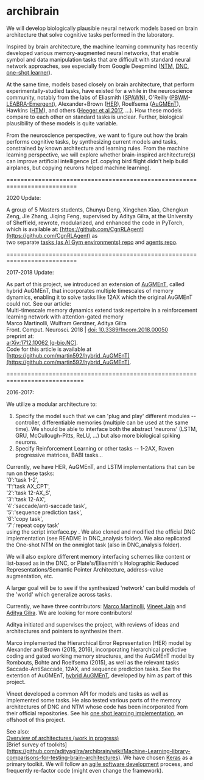 # archibrain
We will develop biologically plausible neural network models based on brain architecture that solve cognitive tasks performed in the laboratory.  
  
Inspired by brain architecture, the machine learning community has recently developed various memory-augmented neural networks, that enable symbol and data manipulation tasks that are difficult with standard neural network approaches, see especially from Google Deepmind ([NTM](https://arxiv.org/abs/1410.5401), [DNC](http://www.nature.com/nature/journal/v538/n7626/abs/nature20101.html), [one-shot learner](https://arxiv.org/abs/1605.06065)).  
  
At the same time, models based closely on brain architecture, that perform experimentally-studied tasks, have existed for a while in the neuroscience community, notably from the labs of Eliasmith ([SPAWN](http://www.sciencemag.org/content/338/6111/1202)), O'Reilly ([PBWM](http://dx.doi.org/10.1162/089976606775093909)-[LEABRA-Emergent](http://www.colorado.edu/faculty/oreilly/research)), Alexander+Brown ([HER](http://dx.doi.org/10.1162/NECO_a_00779)), Roelfsema ([AuGMEnT](http://journals.plos.org/ploscompbiol/article?id=10.1371/journal.pcbi.1004060)), Hawkins ([HTM](https://en.wikipedia.org/wiki/Hierarchical_temporal_memory)), and others ([Heeger et al 2017](http://www.pnas.org/content/114/8/1773.abstract.html?etoc), ...). How these models compare to each other on standard tasks is unclear. Further, biological plausibility of these models is quite variable.
  
From the neuroscience perspective, we want to figure out how the brain performs cognitive tasks, by synthesizing current models and tasks, constrained by known architecture and learning rules. From the machine learning perspective, we will explore whether brain-inspired architecture(s) can improve artificial intelligence (cf. copying bird flight didn't help build airplanes, but copying neurons helped machine learning).  
  
==========================================================================  
  
2020 Update:  
  
A group of 5 Masters students, Chunyu Deng, Xingchen Xiao, Chengkun Zeng, Jie Zhang, Jiqing Feng, supervised by Aditya Gilra, at the University of Sheffield, rewrote, modularized, and enhanced the code in PyTorch, which is available at:
[https://github.com/CgnRLAgent](https://github.com/CgnRLAgent) as  
two separate [tasks (as AI Gym environments) repo](https://github.com/CgnRLAgent/cog_ml_tasks) and [agents repo](https://github.com/CgnRLAgent/cog_tasks_rl_agents).  
  
==========================================================================  
  
2017-2018 Update:  
  
As part of this project, we introduced an extension of [AuGMEnT](http://journals.plos.org/ploscompbiol/article?id=10.1371/journal.pcbi.1004060), called hybrid AuGMEnT, that incorporates multiple timescales of memory dynamics, enabling it to solve tasks like 12AX which the original AuGMEnT could not. See our article:  
Multi-timescale memory dynamics extend task repertoire in a reinforcement learning network with attention-gated memory  
Marco Martinolli, Wulfram Gerstner, Aditya Gilra  
Front. Comput. Neurosci. 2018 | [doi: 10.3389/fncom.2018.00050](https://www.frontiersin.org/articles/10.3389/fncom.2018.00050)  
preprint at:  
[arXiv:1712.10062 \[q-bio.NC\]](https://arxiv.org/abs/1712.10062).  
Code for this article is available at [https://github.com/martin592/hybrid_AuGMEnT](https://github.com/martin592/hybrid_AuGMEnT).  
  
============================================================================  
  
2016-2017:  
  
We utilize a modular architecture to:
1) Specify the model such that we can 'plug and play' different modules -- controller, differentiable memories (multiple can be used at the same time). We should be able to interface both the abstract 'neurons' (LSTM, GRU, McCullough-Pitts, ReLU, ...) but also more biological spiking neurons.
2) Specify Reinforcement Learning or other tasks -- 1-2AX, Raven progressive matrices, BABI tasks...
  
Currently, we have HER, AuGMEnT, and LSTM implementations that can be run on these tasks:  
  '0':'task 1-2',  
	'1':'task AX_CPT',  
	'2':'task 12-AX_S',  
	'3':'task 12-AX',  
	'4':'saccade/anti-saccade task',  
	'5':'sequence prediction task',  
	'6':'copy task',  
	'7':'repeat copy task'  
using the script interface.py . We also cloned and modified the official DNC implementation (see README in DNC_analysis folder). We also replicated the One-shot NTM on the onmiglot task (also in DNC_analysis folder). 
  
We will also explore different memory interfacing schemes like content or list-based as in the DNC, or Plate's/Eliasmith's Holographic Reduced Representations/Semantic Pointer Architecture, address-value augmentation, etc.  
  
A larger goal will be to see if the synthesized 'network' can build models of the 'world' which generalize across tasks.
  
Currently, we have three contributors: [Marco Martinolli](https://github.com/martin592), [Vineet Jain](https://github.com/vineetjain96) and [Aditya Gilra](https://github.com/adityagilra). We are looking for more contributors!  
  
Aditya initiated and supervises the project, with reviews of ideas and architectures and pointers to synthesize them.  
  
Marco implemented the Hierarchical Error Representation (HER) model by Alexander and Brown (2015, 2016), incorporating hierarchical predictive coding and gated working memory structures, and the AuGMEnT model by Rombouts, Bohte and Roelfsema (2015), as well as the relevant tasks Saccade-AntiSaccade, 12AX, and sequence prediction tasks. See the extention of AuGMEnT,  [hybrid AuGMEnT]((https://github.com/martin592/hybrid_AuGMEnT)), developed by him as part of this project.  
  
Vineet developed a common API for models and tasks as well as implemented some tasks. He also tested various parts of the memory architectures of DNC and NTM whose code has been incorporated from their official repositories. See his [one shot learning implementation](https://github.com/vineetjain96/one-shot-mann), an offshoot of this project.  
  
See also:  
[Overview of architectures (work in progress)](https://github.com/adityagilra/archibrain/wiki/Brain-models---ML-architectures)  
[Brief survey of toolkits] (https://github.com/adityagilra/archibrain/wiki/Machine-Learning-library-comparisons-for-testing-brain-architectures). We have chosen [Keras](https://keras.io/) as a primary toolkit. We will follow an [agile software development](https://en.wikipedia.org/wiki/Agile_software_development) process, and frequently re-factor code (might even change the framework).
